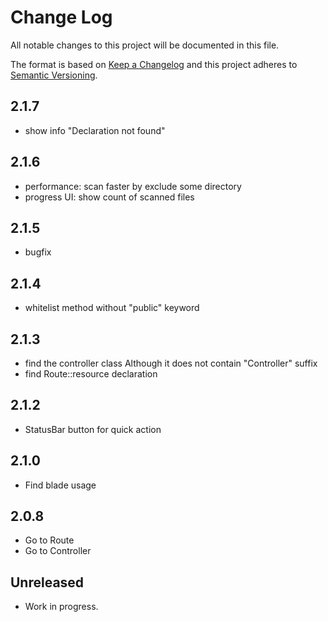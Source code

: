 # Change Log

All notable changes to this project will be documented in this file.

The format is based on [Keep a Changelog](http://keepachangelog.com/) and this project adheres to [Semantic Versioning](http://semver.org/).

## 2.1.7

- show info "Declaration not found"

## 2.1.6

- performance: scan faster by exclude some directory
- progress UI: show count of scanned files

## 2.1.5

- bugfix

## 2.1.4

- whitelist method without "public" keyword

## 2.1.3

- find the controller class Although it does not contain  "Controller" suffix
- find Route::resource declaration

## 2.1.2

- StatusBar button for quick action

## 2.1.0

- Find blade usage

## 2.0.8

- Go to Route
- Go to Controller

## Unreleased

- Work in progress.
